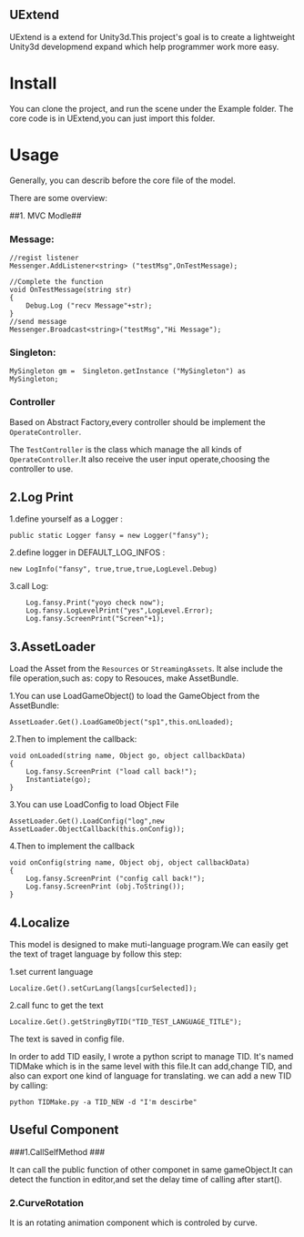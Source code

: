 ## UExtend ##

UExtend is a extend for Unity3d.This project's goal is to create a lightweight Unity3d developmend expand which help programmer work more easy. 

# Install #
You can clone the project, and run the scene under the Example folder.
The core code is in UExtend,you can just import this folder.


# Usage #

Generally, you can describ before the core file of the model.

There are some overview:

##1. MVC Modle##

### Message: ###
    
	//regist listener
	Messenger.AddListener<string> ("testMsg",OnTestMessage);
	
	//Complete the function
	void OnTestMessage(string str)	       	{		Debug.Log ("recv Message"+str);	}
	//send message
	Messenger.Broadcast<string>("testMsg","Hi Message");
	
### Singleton: ###

	MySingleton gm =  Singleton.getInstance ("MySingleton") as MySingleton;
		
### Controller ###
Based on Abstract Factory,every controller should be implement the `OperateController`.

The `TestController` is the class which manage the all kinds of `OperateController`.It also receive the user input operate,choosing the controller to use.

## 2.Log Print ##
1.define yourself as a Logger :
	
	public static Logger fansy = new Logger("fansy");2.define logger in DEFAULT_LOG_INFOS :
    new LogInfo("fansy", true,true,true,LogLevel.Debug)3.call Log:		Log.fansy.Print("yoyo check now");		Log.fansy.LogLevelPrint("yes",LogLevel.Error);		Log.fansy.ScreenPrint("Screen"+1);
		
## 3.AssetLoader ##
Load the Asset from the `Resources` or `StreamingAssets`.
It alse include the file operation,such as: copy to Resouces, make AssetBundle.

1.You can use LoadGameObject() to load the GameObject from the AssetBundle:      	 
    AssetLoader.Get().LoadGameObject("sp1",this.onLloaded);2.Then to implement the callback:
	void onLoaded(string name, Object go, object callbackData)	{		Log.fansy.ScreenPrint ("load call back!");		Instantiate(go);	}3.You can use LoadConfig to load Object File	AssetLoader.Get().LoadConfig("log",new AssetLoader.ObjectCallback(this.onConfig));
4.Then to implement the callback

    void onConfig(string name, Object obj, object callbackData)	{		Log.fansy.ScreenPrint ("config call back!");		Log.fansy.ScreenPrint (obj.ToString());	}

## 4.Localize ##
This model is designed to make muti-language program.We can easily get the text of traget language by follow this step:

1.set current language

	Localize.Get().setCurLang(langs[curSelected]);
2.call func to get the text

	Localize.Get().getStringByTID("TID_TEST_LANGUAGE_TITLE");
		
The text is saved in config file.

In order to add TID easily, I wrote a python script to manage TID. It's named TIDMake which is in the same level with this file.It can add,change TID, and also can export one kind of language for translating. we can add a new TID by calling:

	python TIDMake.py -a TID_NEW -d "I'm descirbe"

## Useful Component #####1.CallSelfMethod ###
It can call the public function of other componet in same gameObject.It can detect the function in editor,and set the delay time of calling after start().### 2.CurveRotation ###It is an rotating animation component which is controled by curve.

	